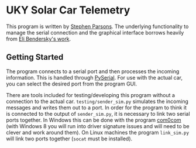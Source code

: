UKY Solar Car Telemetry
=======================

This program is written by [Stephen Parsons](stephen.parsons@uky.edu).
The underlying functionality to manage the serial connection and the graphical interface borrows heavily from [Eli Bendersky's work](http://eli.thegreenplace.net/2009/08/07/a-live-data-monitor-with-python-pyqt-and-pyserial/).

Getting Started
-----------------------

The program connects to a serial port and then processes the incoming information. This is handled through [PySerial](http://pyserial.sourceforge.net/). For use with the actual car, you can select the desired port from the program GUI.

There are tools included for testing/developing this program without a connection to the actual car. ```testing/sender_sim.py``` simulates the incoming messages and writes them out to a port. In order for the program to think it is connected to the output of ```sender_sim.py```, it is necessary to link two serial ports together. In Windows this can be done with the program [com0com](http://com0com.sourceforge.net/) (with Windows 8 you will run into driver signature issues and will need to be clever and work around them). On Linux machines the program ```link_sim.py``` will link two ports together (```socat``` must be installed).
